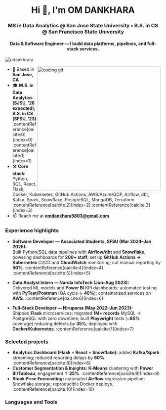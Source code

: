 <h1 align="center">Hi 👋, I'm OM DANKHARA</h1>
<h3 align="center">MS in Data Analytics @ San Jose State University • B.S. in CS @ San Francisco State University</h3>
<h4 align="center">Data & Software Engineer — I build data platforms, pipelines, and full-stack services.</h4>

<p align="left">
  <img src="https://komarev.com/ghpvc/?username=odankhrara&label=Profile%20views&color=0e75b6&style=flat" alt="odankhrara" />
</p>

<img align="right" width="400" src="https://miro.medium.com/max/1360/0*7Q3yvSIv_t0ioJ-Z.gif" alt="coding gif">

- 📍 Based in **San Jose, CA**
- 🎓 **M.S. in Data Analytics (SJSU, ’26 expected)**; **B.S. in CS (SFSU, ’23)** :contentReference[oaicite:0]{index=0} :contentReference[oaicite:1]{index=1}  
- 🛠️ **Core stack:** Python, SQL, React, Flask, Docker, Kubernetes, GitHub Actions, AWS/Azure/GCP, Airflow, dbt, Kafka, Spark, Snowflake, PostgreSQL, MongoDB, Terraform :contentReference[oaicite:2]{index=2} :contentReference[oaicite:3]{index=3}
- 📫 Reach me at **omdankhara5803@gmail.com**

<h3 align="left">Experience highlights</h3>

- **Software Developer — Associated Students, SFSU (Mar 2024–Jan 2025):**  
  Built Python/SQL data pipelines with **Airflow/dbt** and **Snowflake**, powering dashboards for **200+ staff**; set up **GitHub Actions → Kubernetes** CI/CD and **CloudWatch** monitoring; cut manual reporting by **50%**. :contentReference[oaicite:4]{index=4} :contentReference[oaicite:5]{index=5}

- **Data Analyst Intern — Narola InfoTech (Jun–Aug 2023):**  
  Delivered ML models and **Power BI** KPI dashboards; automated testing with **PyTest/Postman** (QA cycle ↓ **40%**); containerized services on **AWS**. :contentReference[oaicite:6]{index=6}

- **Full-Stack Developer — Nirupama (May 2022–Jun 2023):**  
  Shipped **Flask** microservices; migrated **1M+ records** MySQL → PostgreSQL with zero downtime; built **Playwright** tests (~**85%** coverage) reducing defects by **35%**; deployed with **Docker/Kubernetes**. :contentReference[oaicite:7]{index=7}

<h3 align="left">Selected projects</h3>

- **Analytics Dashboard (Flask + React + Snowflake):** added **Kafka/Spark** streaming; reduced reporting delays by **60%**. :contentReference[oaicite:8]{index=8}  
- **Customer Segmentation & Insights:** **K-Means** clustering with **Power BI/Tableau**; engagement ↑ **25%**. :contentReference[oaicite:9]{index=9}  
- **Stock Price Forecasting:** automated **Airflow** regression pipeline; Snowflake storage; reproducible Docker deploys. :contentReference[oaicite:10]{index=10}

<h3 align="left">Languages and Tools</h3>
<p align="left">
  <a href="https://www.python.org" target="_blank" rel="noreferrer"><img src="https://raw.githubusercontent.com/devicons/devicon/master
